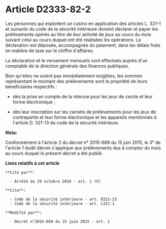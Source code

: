 # Article D2333-82-2

Les personnes qui exploitent un casino en application des articles L. 321-1 et suivants du code de la sécurité intérieure
doivent déclarer et payer les prélèvements opérés au titre de leur activité de jeux au cours du mois suivant celui au cours
duquel ont été réalisées les opérations. La déclaration est déposée, accompagnée du paiement, dans les délais fixés en
matière de taxe sur le chiffre d'affaires. 

La déclaration et le versement mensuels sont effectués auprès d'un comptable de la direction générale des finances
publiques. 

Bien qu'elles ne soient pas immédiatement exigibles, les sommes représentant le montant des prélèvements sont la propriété de
leurs bénéficiaires respectifs :

- dès la prise en compte de la retenue pour les jeux de cercle et leur forme électronique ;

- dès leur inscription sur les carnets de prélèvements pour les jeux de contrepartie et leur forme électronique et les
appareils mentionnés à l'article D. 321-13 du code de la sécurité intérieure.

**Nota:**

Conformément à l'article 2 du décret n° 2015-669 du 15 juin 2015, le 3° de l'article 1 dudit décret s'applique aux
prélèvements dus à compter du mois au cours duquel le présent décret a été publié.

**Liens relatifs à cet article**

	**Cité par**:

	  - Arrêté du 29 octobre 2010 - art. 1 (V)

	**Cite**:

	  - Code de la sécurité intérieure - art. D321-13
	  - Code de la sécurité intérieure - art. L321-1

	**Modifié par**:

	  - Décret n°2015-669 du 15 juin 2015 - art. 1
